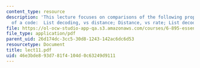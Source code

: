```yaml
---
content_type: resource
description: 'This lecture focuses on comparisons of the following properties/parameters
  of a code:  List decoding, vs distance; Distance, vs rate; List decoding, vs rate.'
file: https://ol-ocw-studio-app-qa.s3.amazonaws.com/courses/6-895-essential-coding-theory-fall-2004/46e3bde893d781f4104d0c63249d9111_lect11.pdf
file_type: application/pdf
parent_uid: 26d174dc-3cc5-30d8-1243-142ac6dc6d53
resourcetype: Document
title: lect11.pdf
uid: 46e3bde8-93d7-81f4-104d-0c63249d9111
---
```

